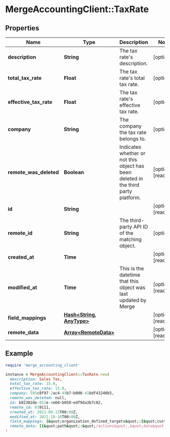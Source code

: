 # MergeAccountingClient::TaxRate

## Properties

| Name | Type | Description | Notes |
| ---- | ---- | ----------- | ----- |
| **description** | **String** | The tax rate&#39;s description. | [optional] |
| **total_tax_rate** | **Float** | The tax rate&#39;s total tax rate. | [optional] |
| **effective_tax_rate** | **Float** | The tax rate&#39;s effective tax rate. | [optional] |
| **company** | **String** | The company the tax rate belongs to. | [optional] |
| **remote_was_deleted** | **Boolean** | Indicates whether or not this object has been deleted in the third party platform. | [optional][readonly] |
| **id** | **String** |  | [optional][readonly] |
| **remote_id** | **String** | The third-party API ID of the matching object. | [optional] |
| **created_at** | **Time** |  | [optional][readonly] |
| **modified_at** | **Time** | This is the datetime that this object was last updated by Merge | [optional][readonly] |
| **field_mappings** | [**Hash&lt;String, AnyType&gt;**](AnyType.md) |  | [optional][readonly] |
| **remote_data** | [**Array&lt;RemoteData&gt;**](RemoteData.md) |  | [optional][readonly] |

## Example

```ruby
require 'merge_accounting_client'

instance = MergeAccountingClient::TaxRate.new(
  description: Sales Tax,
  total_tax_rate: 15.0,
  effective_tax_rate: 15.0,
  company: 595c8f97-2ac4-45b7-b000-41bdf43240b5,
  remote_was_deleted: null,
  id: b82302de-852e-4e60-b050-edf9da3b7c02,
  remote_id: 039111,
  created_at: 2021-09-15T00:00Z,
  modified_at: 2021-10-16T00:00Z,
  field_mappings: {&quot;organization_defined_targets&quot;:{&quot;custom_key&quot;:&quot;custom_value&quot;},&quot;linked_account_defined_targets&quot;:{&quot;custom_key&quot;:&quot;custom_value&quot;}},
  remote_data: [{&quot;path&quot;:&quot;/actions&quot;,&quot;data&quot;:[&quot;Varies by platform&quot;]}]
)
```

